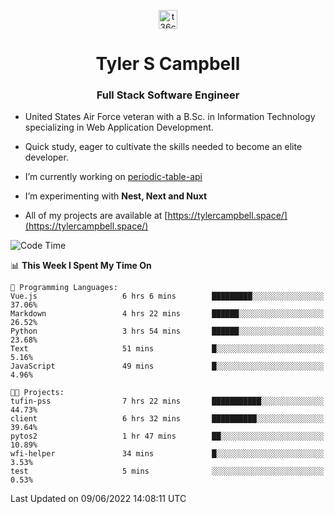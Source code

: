 <p align="center">
<a href="https://www.linkedin.com/in/t36campbell" target="blank"><img align="center" src="https://ik.imagekit.io/t36campbell/Portfolio/linkedin.png.original_m8bbGgPh6.png" alt="t36campbell" height="30" width="30" /></a>
</p>
<h1 align="center">Tyler S Campbell</h1>
<h3 align="center">Full Stack Software Engineer</h3>

* United States Air Force veteran with a B.Sc. in Information Technology specializing in Web Application Development. 

* Quick study, eager to cultivate the skills needed to become an elite developer.

* I’m currently working on [periodic-table-api](https://github.com/t36campbell/periodic-table-api)

* I’m experimenting with **Nest, Next and Nuxt**

* All of my projects are available at [https://tylercampbell.space/](https://tylercampbell.space/)

<!--START_SECTION:waka-->
![Code Time](http://img.shields.io/badge/Code%20Time-1%2C654%20hrs%209%20mins-blue)

📊 **This Week I Spent My Time On** 

```text
💬 Programming Languages: 
Vue.js                   6 hrs 6 mins        █████████░░░░░░░░░░░░░░░░   37.06% 
Markdown                 4 hrs 22 mins       ██████░░░░░░░░░░░░░░░░░░░   26.52% 
Python                   3 hrs 54 mins       ██████░░░░░░░░░░░░░░░░░░░   23.68% 
Text                     51 mins             █░░░░░░░░░░░░░░░░░░░░░░░░   5.16% 
JavaScript               49 mins             █░░░░░░░░░░░░░░░░░░░░░░░░   4.96%

🐱‍💻 Projects: 
tufin-pss                7 hrs 22 mins       ███████████░░░░░░░░░░░░░░   44.73% 
client                   6 hrs 32 mins       ██████████░░░░░░░░░░░░░░░   39.64% 
pytos2                   1 hr 47 mins        ██░░░░░░░░░░░░░░░░░░░░░░░   10.89% 
wfi-helper               34 mins             █░░░░░░░░░░░░░░░░░░░░░░░░   3.53% 
test                     5 mins              ░░░░░░░░░░░░░░░░░░░░░░░░░   0.53%

```


 Last Updated on 09/06/2022 14:08:11 UTC
<!--END_SECTION:waka-->
